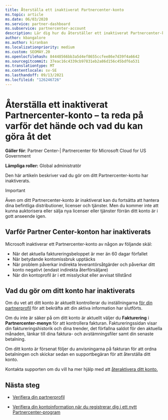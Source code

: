 ```yaml
---
title: Återställa ett inaktiverat Partnercenter-konto
ms.topic: article
ms.date: 06/03/2020
ms.service: partner-dashboard
ms.subservice: partnercenter-account
description: Lär dig hur du återställer ett inaktiverat Partnercenter-konto, varför ett partnerkonto har inaktiverats och hur du kan använda ditt konto under indragningen.
author: kbangalore
ms.author: kiranban
ms.localizationpriority: medium
ms.custom: SEOMAY.20
ms.openlocfilehash: 84448566bb3a5d4ef8655ccfee86e7d39f4a6642
ms.sourcegitcommit: 37eac16c4339cb97831eb2a86d156c45bdf6a531
ms.translationtype: MT
ms.contentlocale: sv-SE
ms.lasthandoff: 09/13/2021
ms.locfileid: "126246726"
---
```

# <a name="restore-a-suspended-partner-center-account---learn-why-it-happens-and-what-to-do-about-it"></a>Återställa ett inaktiverat Partnercenter-konto – ta reda på varför det hände och vad du kan göra åt det

**Gäller för**: Partner Center-| Partnercenter för Microsoft Cloud for US Government

**Lämpliga roller:** Global administratör

Den här artikeln beskriver vad du gör om ditt Partnercenter-konto har inaktiverats.

> [!IMPORTANT]  
> Även om ditt Partnercenter-konto är inaktiverat kan du fortsätta att hantera dina befintliga distributioner, licenser och tjänster. Men du kommer inte att kunna auktorisera eller sälja nya licenser eller tjänster förrän ditt konto är i gott anseende igen.

## <a name="why-partner-center-accounts-are-suspended"></a>Varför Partner Center-konton har inaktiverats

Microsoft inaktiverar ett Partnercenter-konto av någon av följande skäl:

- När det aktuella faktureringsbeloppet är mer än 60 dagar förfallet
- När betydande kontomissbruk upptäcks
- När problem påverkar indirekta leverantörsåtgärder och påverkar ditt konto negativt (endast indirekta återförsäljare)
- När din kontoprofil är i ett misslyckat eller avvisat tillstånd

## <a name="what-to-do-if-your-account-is-suspended"></a>Vad du gör om ditt konto har inaktiverats

Om du vet att ditt konto är aktuellt kontrollerar du inställningarna [för din partnerprofil](https://partner.microsoft.com/pcv/accountsettings/partnerprofile) för att bekräfta att din aktiva information har slutförts. 

Om du inte är säker på om ditt konto är aktuellt väljer du **Fakturering** i **Partnercenter-menyn** för att kontrollera fakturan. Faktureringssidan visar din faktureringshistorik och dina trender, det förfallna saldot för den aktuella månaden, länkar till dina faktura- och avstämningsfiler samt din senaste betalning.

Om ditt konto är försenat följer du anvisningarna på fakturan för att ordna betalningen och skickar sedan en supportbegäran för att återställa ditt konto. 

Kontakta supporten om du vill ha mer hjälp med att [återaktivera ditt konto.](https://partner.microsoft.com/dashboard/support/csp/servicerequests/create)

## <a name="next-steps"></a>Nästa steg

- [Verifiera din partnerprofil](update-your-partner-profile.md)

- [Verifiera din kontoinformation när du registrerar dig i ett nytt Partnercenter-program](verification-responses.md)
